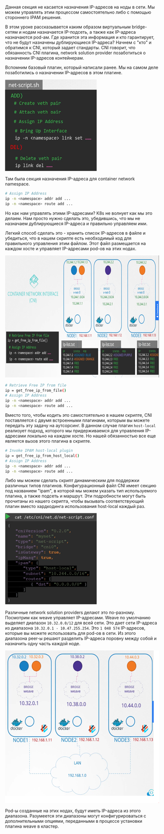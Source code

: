 Данная секция не касается назначения IP-адресов на ноды в сети. Мы можем управлять этим процессом самостоятельно либо с помощью стороннего IPAM решения.

В этом уроке рассказывается каким образом виртуальным bridge-сетям и нодам назначается IP-подсеть, а также как IP-адреса назначаются pod-ам. Где хранится эта информация и кто гарантирует, что не будут назначены дублирующиеся IP-адреса? Начнем с "кто" и обратимся к CNI, который задает стандарты. CNI говорит, что обязанность CNI плагина, network solution provider позаботиться о назначении IP-адресов контейнерам.

Вспомним базовый плагин, который написали ранее. Мы на самом деле позаботились о назначении IP-адресов в этом плагине.

<img src="image-4.png" width="300" height="300"><br>

Там была секция назначения IP-адреса для container network namespace.

```bash
# Assign IP Address
ip -n <namespace> addr add ...
ip -n <namespace> route add ...
```

Но как нам управлять этими IP-адресами? K8s не волнует как мы это делаем. Нам просто нужно сделать это, убедившись, что мы не назначаем дублирующиеся IP-адреса и правильно управляем ими.

Легкий способ сделать это - хранить список IP-адресов в файле и убедиться, что в нашем скрипте есть необходимый код для правильного управления этим файлом. Этот файл размещается на каждом хосте и управляет IP-адресами pod-ов на этих нодах.

<img src="image-5.png" width="800" height="400"><br>

```bash
# Retrieve Free IP from file
ip = get_free_ip_from_file()
# Assign IP Address
ip -n <namespace> addr add ...
ip -n <namespace> route add ...
```

Вместо того, чтобы кодить это самостоятельно в нашем скрипте, CNI поставляется с двумя встроенными плагинами, которым вы можете передать эту задачу на аутсорсинг. В данном случае плагин `host-local` реализует подход, которого мы придерживаемся для управления IP-адресами локально на каждом хосте. Но нашей обязанностью все еще является вызов этого плагина в скрипте.

```bash
# Invoke IPAM host-local plugin
ip = get_free_ip_from_host_local()
# Assign IP Address
ip -n <namespace> addr add ...
ip -n <namespace> route add ...
```

Либо мы можем сделать скрипт динамическим для поддержки различных типов плагинов. Конфигурационный файл CNI имеет секцию под названием "ipam", в которой мы можем указать тип используемого плагина, а также подсеть и маршрут. Эти подробности могут быть прочитаны из нашего скрипта, чтобы вызывать соответствующий плагин вместо хардкодинга использования host-local каждый раз.

<img src="image-6.png" width="300" height="300"><br>

Различные network solution providers делают это по-разному. Посмотрим как weave управляет IP-адресами. Weave по умолчанию выделяет диапазон `10.32.0.0/12` для всей сети. Это дает сети IP-адреса из диапазона `10.32.0.1 - 10.47.255.254`. Это `1 048 574` IP-адресов, которые вы можете использовать для pod-ов в сети. Из этого диапазона peer-ы решают разделить IP-адреса поровну между собой и назначить одну часть каждой ноде.

<img src="image-7.png" width="600" height="500"><br>

Pod-ы созданные на этих нодах, будут иметь IP-адреса из этого диапазона. Разумеется эти диапазоны могут конфигурироваться с дополнительными опциями, переданными в процессе установки плагина weave в кластер.